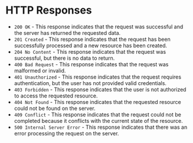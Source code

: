 # HTTP Responses

- `200 OK` - This response indicates that the request was successful and the server has returned the requested data.
- `201 Created` - This response indicates that the request has been successfully processed and a new resource has been created.
- `204 No Content` - This response indicates that the request was successful, but there is no data to return.
- `400 Bad Request` - This response indicates that the request was malformed or invalid.
- `401 Unauthorized` - This response indicates that the request requires authentication, but the user has not provided valid credentials.
- `403 Forbidden` - This response indicates that the user is not authorized to access the requested resource.
- `404 Not Found` - This response indicates that the requested resource could not be found on the server.
- `409 Conflict` - This response indicates that the request could not be completed because it conflicts with the current state of the resource.
- `500 Internal Server Error` - This response indicates that there was an error processing the request on the server.